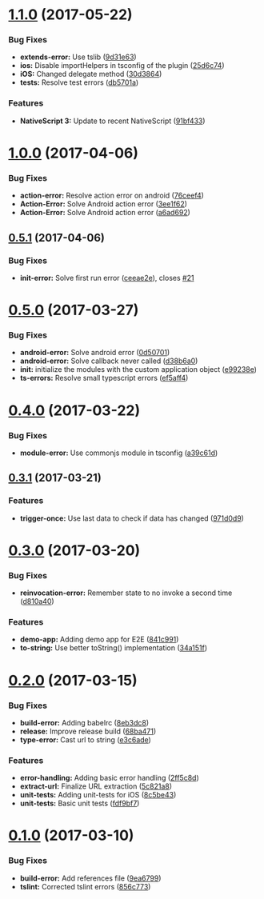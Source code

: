 <a name="1.1.0"></a>
# [1.1.0](https://github.com/hypery2k/nativescript-urlhandler/compare/v1.0.0...v1.1.0) (2017-05-22)


### Bug Fixes

* **extends-error:** Use tslib ([9d31e63](https://github.com/hypery2k/nativescript-urlhandler/commit/9d31e63))
* **ios:** Disable importHelpers in tsconfig of the plugin ([25d6c74](https://github.com/hypery2k/nativescript-urlhandler/commit/25d6c74))
* **iOS:** Changed delegate method ([30d3864](https://github.com/hypery2k/nativescript-urlhandler/commit/30d3864))
* **tests:** Resolve test errors ([db5701a](https://github.com/hypery2k/nativescript-urlhandler/commit/db5701a))


### Features

* **NativeScript 3:** Update to recent NativeScript ([91bf433](https://github.com/hypery2k/nativescript-urlhandler/commit/91bf433))



<a name="1.0.0"></a>
# [1.0.0](https://github.com/hypery2k/nativescript-urlhandler/compare/v0.5.1...v1.0.0) (2017-04-06)


### Bug Fixes

* **action-error:** Resolve action error on android ([76ceef4](https://github.com/hypery2k/nativescript-urlhandler/commit/76ceef4))
* **Action-Error:** Solve Android action error ([3ee1f62](https://github.com/hypery2k/nativescript-urlhandler/commit/3ee1f62))
* **Action-Error:** Solve Android action error ([a6ad692](https://github.com/hypery2k/nativescript-urlhandler/commit/a6ad692))



<a name="0.5.1"></a>
## [0.5.1](https://github.com/hypery2k/nativescript-urlhandler/compare/v0.5.0...v0.5.1) (2017-04-06)


### Bug Fixes

* **init-error:** Solve first run error ([ceeae2e](https://github.com/hypery2k/nativescript-urlhandler/commit/ceeae2e)), closes [#21](https://github.com/hypery2k/nativescript-urlhandler/issues/21)



<a name="0.5.0"></a>
# [0.5.0](https://github.com/hypery2k/nativescript-urlhandler/compare/v0.4.0...v0.5.0) (2017-03-27)


### Bug Fixes

* **android-error:** Solve android error ([0d50701](https://github.com/hypery2k/nativescript-urlhandler/commit/0d50701))
* **android-error:** Solve callback never called ([d38b6a0](https://github.com/hypery2k/nativescript-urlhandler/commit/d38b6a0))
* **init:** initialize the modules with the custom application object ([e99238e](https://github.com/hypery2k/nativescript-urlhandler/commit/e99238e))
* **ts-errors:** Resolve small typescript errors ([ef5aff4](https://github.com/hypery2k/nativescript-urlhandler/commit/ef5aff4))



<a name="0.4.0"></a>
# [0.4.0](https://github.com/hypery2k/nativescript-urlhandler/compare/v0.3.1...v0.4.0) (2017-03-22)


### Bug Fixes

* **module-error:** Use commonjs module in tsconfig ([a39c61d](https://github.com/hypery2k/nativescript-urlhandler/commit/a39c61d))



<a name="0.3.1"></a>
## [0.3.1](https://github.com/hypery2k/nativescript-urlhandler/compare/v0.3.0...v0.3.1) (2017-03-21)


### Features

* **trigger-once:** Use last data to check if data has changed ([971d0d9](https://github.com/hypery2k/nativescript-urlhandler/commit/971d0d9))



<a name="0.3.0"></a>
# [0.3.0](https://github.com/hypery2k/nativescript-urlhandler/compare/v0.2.0...v0.3.0) (2017-03-20)


### Bug Fixes

* **reinvocation-error:** Remember state to no invoke a second time ([d810a40](https://github.com/hypery2k/nativescript-urlhandler/commit/d810a40))


### Features

* **demo-app:** Adding demo app for E2E ([841c991](https://github.com/hypery2k/nativescript-urlhandler/commit/841c991))
* **to-string:** Use better toString() implementation ([34a151f](https://github.com/hypery2k/nativescript-urlhandler/commit/34a151f))



<a name="0.2.0"></a>
# [0.2.0](https://github.com/hypery2k/nativescript-urlhandler/compare/v0.1.0...v0.2.0) (2017-03-15)


### Bug Fixes

* **build-error:** Adding babelrc ([8eb3dc8](https://github.com/hypery2k/nativescript-urlhandler/commit/8eb3dc8))
* **release:** Improve release build ([68ba471](https://github.com/hypery2k/nativescript-urlhandler/commit/68ba471))
* **type-error:** Cast url to string ([e3c6ade](https://github.com/hypery2k/nativescript-urlhandler/commit/e3c6ade))


### Features

* **error-handling:** Adding basic error handling ([2ff5c8d](https://github.com/hypery2k/nativescript-urlhandler/commit/2ff5c8d))
* **extract-url:** Finalize URL extraction ([5c821a8](https://github.com/hypery2k/nativescript-urlhandler/commit/5c821a8))
* **unit-tests:** Adding unit-tests for iOS ([8c5be43](https://github.com/hypery2k/nativescript-urlhandler/commit/8c5be43))
* **unit-tests:** Basic unit tests ([fdf9bf7](https://github.com/hypery2k/nativescript-urlhandler/commit/fdf9bf7))



<a name="0.1.0"></a>
# [0.1.0](https://github.com/hypery2k/nativescript-urlhandler/compare/9ea6799...v0.1.0) (2017-03-10)


### Bug Fixes

* **build-error:** Add references file ([9ea6799](https://github.com/hypery2k/nativescript-urlhandler/commit/9ea6799))
* **tslint:** Corrected tslint errors ([856c773](https://github.com/hypery2k/nativescript-urlhandler/commit/856c773))



